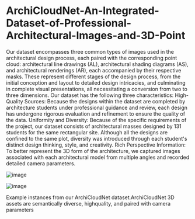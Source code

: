 # ArchiCloudNet-An-Integrated-Dataset-of-Professional-Architectural-Images-and-3D-Point
Our dataset encompasses three common types of images used in the architectural design process, each paired with the corresponding point cloud: architectural line drawings (AL), architectural shading diagrams (AS), and architectural renderings (AR), each accompanied by their respective masks. These represent different stages of the design process, from the initial conception and layout to detailed design intricacies, and culminating in complete visual presentations, all necessitating a conversion from two to three dimensions. Our dataset has the following three characteristics:
High-Quality Sources: Because the designs within the dataset are completed by architecture students under professional guidance and review, each design has undergone rigorous evaluation and refinement to ensure the quality of the data.
Uniformity and Diversity: Because of the specific requirements of the project, our dataset consists of architectural masses designed by 131 students for the same rectangular site. Although all the designs are confined to the same plot, diversity was introduced through each student's distinct design thinking, style, and creativity.
Rich Perspective Information: To better represent the 3D form of the architecture, we captured images associated with each architectural model from multiple angles and recorded detailed camera parameters.


![image](https://github.com/gzhuinjune/ArchiCloudNet-An-Integrated-Dataset-of-Professional-Architectural-Images-and-3D-Point/assets/101176810/833d7dea-f230-4293-b7a4-af6de1eb7b2a)

![image](https://github.com/gzhuinjune/ArchiCloudNet-An-Integrated-Dataset-of-Professional-Architectural-Images-and-3D-Point/assets/101176810/0cccc9fc-fd27-4cf2-8984-44532a3f03c5)




Example instances from our ArchiCloudNet dataset.ArchiCloudNet 3D assets are semantically diverse, highquality, and paired with camera parameters
